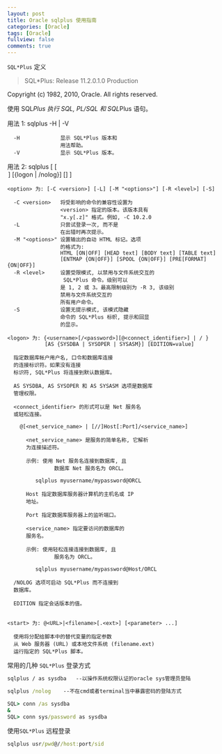 ```yaml
---
layout: post
title: Oracle sqlplus 使用指南
categories: [Oracle]
tags: [Oracle]
fullview: false
comments: true
---
```


`SQL*Plus` 定义

> SQL*Plus: Release 11.2.0.1.0 Production

  Copyright (c) 1982, 2010, Oracle.  All rights reserved.

  使用 SQL*Plus 执行 SQL, PL/SQL 和 SQL*Plus 语句。

  用法 1: sqlplus -H | -V

      -H             显示 SQL*Plus 版本和
                     用法帮助。
      -V             显示 SQL*Plus 版本。

  用法 2: sqlplus [ [<option>] [{logon | /nolog}] [<start>] ]

    <option> 为: [-C <version>] [-L] [-M "<options>"] [-R <level>] [-S]

      -C <version>   将受影响的命令的兼容性设置为
                     <version> 指定的版本。该版本具有
                     "x.y[.z]" 格式。例如, -C 10.2.0
      -L             只尝试登录一次, 而不是
                     在出错时再次提示。
      -M "<options>" 设置输出的自动 HTML 标记。选项
                     的格式为:
                     HTML [ON|OFF] [HEAD text] [BODY text] [TABLE text]
                     [ENTMAP {ON|OFF}] [SPOOL {ON|OFF}] [PRE[FORMAT] {ON|OFF}]
      -R <level>     设置受限模式, 以禁用与文件系统交互的
                      SQL*Plus 命令。级别可以
                     是 1, 2 或 3。最高限制级别为 -R 3, 该级别
                     禁用与文件系统交互的
                     所有用户命令。
      -S             设置无提示模式, 该模式隐藏
                     命令的 SQL*Plus 标帜, 提示和回显
                     的显示。

    <logon> 为: {<username>[/<password>][@<connect_identifier>] | / }
                [AS {SYSDBA | SYSOPER | SYSASM}] [EDITION=value]

      指定数据库帐户用户名, 口令和数据库连接
      的连接标识符。如果没有连接
      标识符, SQL*Plus 将连接到默认数据库。

      AS SYSDBA, AS SYSOPER 和 AS SYSASM 选项是数据库
      管理权限。

      <connect_identifier> 的形式可以是 Net 服务名
      或轻松连接。

        @[<net_service_name> | [//]Host[:Port]/<service_name>]

          <net_service_name> 是服务的简单名称, 它解析
          为连接描述符。

          示例: 使用 Net 服务名连接到数据库, 且
                   数据库 Net 服务名为 ORCL。

             sqlplus myusername/mypassword@ORCL

          Host 指定数据库服务器计算机的主机名或 IP
          地址。

          Port 指定数据库服务器上的监听端口。

          <service_name> 指定要访问的数据库的
          服务名。

          示例: 使用轻松连接连接到数据库, 且
                   服务名为 ORCL。

             sqlplus myusername/mypassword@Host/ORCL

      /NOLOG 选项可启动 SQL*Plus 而不连接到
      数据库。

      EDITION 指定会话版本的值。


    <start> 为: @<URL>|<filename>[.<ext>] [<parameter> ...]

      使用将分配给脚本中的替代变量的指定参数
      从 Web 服务器 (URL) 或本地文件系统 (filename.ext)
      运行指定的 SQL*Plus 脚本。



常用的几种 `SQL*Plus` 登录方式

```cmd
sqlplus / as sysdba   --以操作系统权限认证的oracle sys管理员登陆
```

```cmd
sqlplus /nolog    --不在cmd或者terminal当中暴露密码的登陆方式

SQL> conn /as sysdba
&
SQL> conn sys/password as sysdba

```

使用`SQL*Plus` 远程登录

```cmd
sqlplus usr/pwd@//host:port/sid
```

